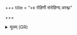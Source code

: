+++
title = "०४ रोहिणी संरोहिण्य् अस्थ्नः"

+++
<details><summary>मूलम् (GR)</summary>

रोहिणी संरोहिण्य्  
अस्थ्नः शीर्णस्य रोहिणी ।  
रोहिण्याम् अह्नि जातासि  
रोहिण्य् अस्य् ओषधे ॥
</details>